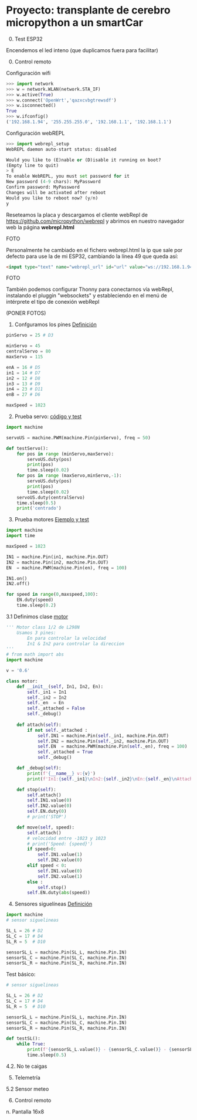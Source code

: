 # Proyecto: transplante de cerebro micropython a un smartCar

0. Test ESP32

Encendemos el led inteno (que duplicamos fuera para facilitar)

0. Control remoto

Configuración wifi

```python
>>> import network
>>> w = network.WLAN(network.STA_IF)
>>> w.active(True)
>>> w.connect('OpenWrt','qazxcvbgtrewsdf')
>>> w.isconnected()
True
>>> w.ifconfig()
('192.168.1.94', '255.255.255.0', '192.168.1.1', '192.168.1.1')
```

Configuración webREPL

```python
>>> import webrepl_setup
WebREPL daemon auto-start status: disabled

Would you like to (E)nable or (D)isable it running on boot?
(Empty line to quit)
> E
To enable WebREPL, you must set password for it
New password (4-9 chars): MyPassword
Confirm password: MyPassword
Changes will be activated after reboot
Would you like to reboot now? (y/n) 
y
```

Reseteamos la placa y  descargamos el cliente webRepl de https://github.com/micropython/webrepl y abrimos en nuestro navegador web la página **webrepl.html**

FOTO


Personalmente he cambiado en el fichero webrepl.html la ip que sale por defecto para use la de mi ESP32, cambiando la línea 49 que queda así:

```html
<input type="text" name="webrepl_url" id="url" value="ws://192.168.1.94:8266/" />
```

FOTO

También podemos configurar Thonny para conectarnos vía webRepl, instalando el pluggin "websockets" y estableciendo en el menú de intérprete el tipo de conexión webRepl

(PONER FOTOS)




1. Confguramos los pines [Definición](./codigo/smartCar/elegoCar.py)

```python
pinServo = 25 # D3

minServo = 45
centralServo = 80
maxServo = 115

enA = 16 # D5
in1 = 14 # D7
in2 = 12 # D8
in3 = 13 # D9
in4 = 23 # D11
enB = 27 # D6

maxSpeed = 1023
```

2. Prueba servo: [código y test](./codigo/smartCar/elegoCar.py)

```python
import machine

servoUS = machine.PWM(machine.Pin(pinServo), freq = 50)

def testServo():
    for pos in range (minServo,maxServo):
        servoUS.duty(pos)
        print(pos)
        time.sleep(0.02)
    for pos in range (maxServo,minServo,-1):
        servoUS.duty(pos)
        print(pos)
        time.sleep(0.02)        
    servoUS.duty(centralServo)
    time.sleep(0.5)
    print('centrado')

```

3. Prueba motores [Ejemplo y test](./codigo/smartCar/elegoCar.py)
```python
import machine
import time

maxSpeed = 1023

IN1 = machine.Pin(in1, machine.Pin.OUT)
IN2 = machine.Pin(in2, machine.Pin.OUT)
EN  = machine.PWM(machine.Pin(en), freq = 100)

IN1.on()
IN2.off()

for speed in range(0,maxspeed,100):
    EN.duty(speed)
    time.sleep(0.2)
```

3.1 Definimos clase [motor](./codigo/smartCar/motor.py)

```python
''' Motor class 1/2 de L298N
    Usamos 3 pines:
        En para controlar la velocidad
        In1 & In2 para controlar la direccion
'''
# from math import abs
import machine

v = '0.6'

class motor:
    def __init__(self, In1, In2, En):
        self._in1 = In1
        self._in2 = In2
        self._en  = En
        self._attached = False
        self._debug()
    
    def attach(self):
        if not self._attached :
            self.IN1 = machine.Pin(self._in1, machine.Pin.OUT)
            self.IN2 = machine.Pin(self._in2, machine.Pin.OUT)
            self.EN  = machine.PWM(machine.Pin(self._en), freq = 100)
            self._attached = True      
            self._debug()

    def _debug(self):
        print(f'{__name__} v:{v}')
        print(f'In1:{self._in1}\nIn2:{self._in2}\nEn:{self._en}\nAttached:{self._attached} ')

    def stop(self):
        self.attach()
        self.IN1.value(0)
        self.IN2.value(0)
        self.EN.duty(0)
        # print('STOP')

    def move(self, speed):
        self.attach()
        # velocidad entre -1023 y 1023
        # print('Speed: {speed}')
        if speed>0:
            self.IN1.value(1)
            self.IN2.value(0)
        elif speed < 0:
            self.IN1.value(0)
            self.IN2.value(1)
        else :
            self.stop()
        self.EN.duty(abs(speed))
```
4. Sensores siguelíneas [Definición](./codigo/smartCar/elegoCar.py)

```python
import machine
# sensor siguelineas

SL_L = 26 # D2
SL_C = 17 # D4
SL_R = 5  # D10

sensorSL_L = machine.Pin(SL_L, machine.Pin.IN)
sensorSL_C = machine.Pin(SL_C, machine.Pin.IN)
sensorSL_R = machine.Pin(SL_R, machine.Pin.IN)
```

Test básico:

```python
# sensor siguelineas

SL_L = 26 # D2
SL_C = 17 # D4
SL_R = 5  # D10

sensorSL_L = machine.Pin(SL_L, machine.Pin.IN)
sensorSL_C = machine.Pin(SL_C, machine.Pin.IN)
sensorSL_R = machine.Pin(SL_R, machine.Pin.IN)

def testSL():
    while True:
        print(f'{sensorSL_L.value()} - {sensorSL_C.value()} - {sensorSL_R.value()}')
        time.sleep(0.5)
```

4.2. No te caigas



5. Telemetría

5.2 Sensor meteo

6. Control remoto



n. Pantalla 16x8

